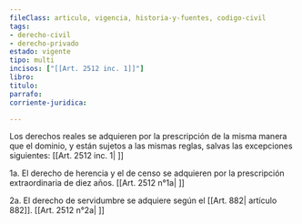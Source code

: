 ```yaml
---
fileClass: articulo, vigencia, historia-y-fuentes, codigo-civil
tags:
- derecho-civil
- derecho-privado
estado: vigente
tipo: multi
incisos: ["[[Art. 2512 inc. 1]]"]
libro:
titulo:
parrafo:
corriente-juridica:

---
```

Los derechos reales se adquieren por la prescripción de la misma manera que el dominio, y están sujetos a las mismas reglas, salvas las excepciones siguientes: [[Art. 2512 inc. 1| ]]

1a. El derecho de herencia y el de censo se adquieren por la prescripción extraordinaria de diez años. [[Art. 2512 n°1a| ]]

2a. El derecho de servidumbre se adquiere según el [[Art. 882| artículo 882]]. [[Art. 2512 n°2a| ]]
